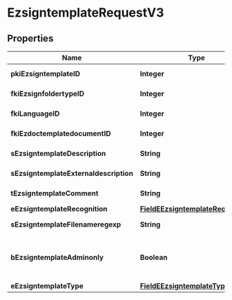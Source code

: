 

# EzsigntemplateRequestV3

## Properties

Name | Type | Description | Notes
------------ | ------------- | ------------- | -------------
**pkiEzsigntemplateID** | **Integer** | The unique ID of the Ezsigntemplate |  [optional]
**fkiEzsignfoldertypeID** | **Integer** | The unique ID of the Ezsignfoldertype. |  [optional]
**fkiLanguageID** | **Integer** | The unique ID of the Language.  Valid values:  |Value|Description| |-|-| |1|French| |2|English| | 
**fkiEzdoctemplatedocumentID** | **Integer** | The unique ID of the Ezdoctemplatedocument |  [optional]
**sEzsigntemplateDescription** | **String** | The description of the Ezsigntemplate | 
**sEzsigntemplateExternaldescription** | **String** | The external description of the Ezsigntemplate |  [optional]
**tEzsigntemplateComment** | **String** | The comment of the Ezsigntemplate |  [optional]
**eEzsigntemplateRecognition** | [**FieldEEzsigntemplateRecognition**](FieldEEzsigntemplateRecognition.md) |  |  [optional]
**sEzsigntemplateFilenameregexp** | **String** | The filename regexp of the Ezsigntemplate. |  [optional]
**bEzsigntemplateAdminonly** | **Boolean** | Whether the Ezsigntemplate can be accessed by admin users only (eUserType&#x3D;Normal) | 
**eEzsigntemplateType** | [**FieldEEzsigntemplateType**](FieldEEzsigntemplateType.md) |  | 




